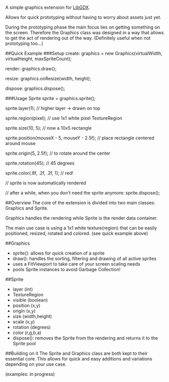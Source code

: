 A simple graphics extension for [LibGDX](https://github.com/libGDX/libGDX).

Allows for quick prototyping without having to worry about assets just yet.

During the prototyping phase the main focus lies on getting something on the screen.
Therefore the Graphics class was designed in a way that allows to get the act of rendering
out of the way. (Definitely useful when not prototyping too...)

##Quick Example
###Setup
create: graphics = new Graphics(virtualWidth, virtualHeight, maxSpriteCount);

render: graphics.draw();

resize: graphics.onResize(width, height);

dispose: graphics.dispose();

###Usage
Sprite sprite = graphics.sprite();

sprite.layer(1); // higher layer -> drawn on top

sprite.region(pixel); // use 1x1 white pixel TextureRegion

sprite.size(10, 5); // now a 10x5 rectangle

sprite.position(mouseX - 5, mouseY - 2.5f); // place rectangle centered around mouse

sprite.origin(5, 2.5f); // to rotate around the center

sprite.rotation(45); // 45 degrees

sprite.color(.8f, .2f, .2f, 1); // red!

// sprite is now automatically rendered

// after a while, when you don't need the sprite anymore:
sprite.dispose();

##Overview
The core of the extension is divided into two main classes: Graphics and Sprite.

Graphics handles the rendering while Sprite is the render data container.

The main use case is using a 1x1 white texture(region) that can be easily positioned,
resized, rotated and colored. (see quick example above)

##Graphics
- sprite(): allows for quick creation of a sprite
- draw(): handles the sorting, filtering and drawing of all active sprites
- uses a FitViewport to take care of your screen scaling needs
- pools Sprite instances to avoid Garbage Collection!

##Sprite
- layer (int)
- TextureRegion
- visible (boolean)
- position (x,y)
- origin (x,y)
- size (width,height)
- scale (x,y)
- rotation (degrees)
- color (r,g,b,a)
- dispose(): removes the Sprite from the rendering and returns it to the Sprite pool

##Building on it
The Sprite and Graphics class are both kept to their essential core.
This allows for quick and easy additions and variations depending on your use case.

(examples: in progress)